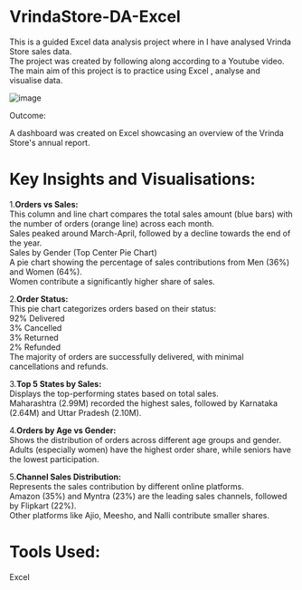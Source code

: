 # VrindaStore-DA-Excel

This is a guided Excel data analysis project where in I have analysed Vrinda Store sales data.   
The project was created by following along according to a Youtube video.  
The main aim of this project is to practice using Excel , analyse and visualise data.  

  
![image](https://github.com/user-attachments/assets/680d8402-befe-47f7-a057-375d85059c6a)    

Outcome:

A dashboard was created on Excel showcasing an overview of the Vrinda Store's annual report.


# Key Insights and Visualisations:  
1.**Orders vs Sales:**    
This column and line chart compares the total sales amount (blue bars) with the number of orders (orange line) across each month.  
Sales peaked around March-April, followed by a decline towards the end of the year.  
Sales by Gender (Top Center Pie Chart)  
A pie chart showing the percentage of sales contributions from Men (36%) and Women (64%).  
Women contribute a significantly higher share of sales.  
  
2.**Order Status:**  
This pie chart categorizes orders based on their status:  
92% Delivered    
3% Cancelled     
3% Returned  
2% Refunded  
The majority of orders are successfully delivered, with minimal cancellations and refunds.  
  
3.**Top 5 States by Sales:**   
Displays the top-performing states based on total sales.    
Maharashtra (2.99M) recorded the highest sales, followed by Karnataka (2.64M) and Uttar Pradesh (2.10M).  

4.**Orders by Age vs Gender:**   
Shows the distribution of orders across different age groups and gender.  
Adults (especially women) have the highest order share, while seniors have the lowest participation.  

5.**Channel Sales Distribution:**   
Represents the sales contribution by different online platforms.  
Amazon (35%) and Myntra (23%) are the leading sales channels, followed by Flipkart (22%).  
Other platforms like Ajio, Meesho, and Nalli contribute smaller shares.  
  

# Tools Used:  
Excel  

